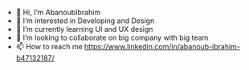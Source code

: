 - 👋 Hi, I’m AbanoubIbrahim
- 👀 I’m interested in Developing and Design
- 🌱 I’m currently learning  UI and UX design
- 💞️ I’m looking to collaborate on big company with big team
- 📫 How to reach me https://www.linkedin.com/in/abanoub-ibrahim-b47132187/

<!---
AbanoubIbrahim98/AbanoubIbrahim98 is a ✨ special ✨ repository because its `README.md` (this file) appears on your GitHub profile.
You can click the Preview link to take a look at your changes.
--->

